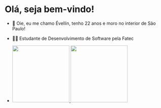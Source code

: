 # Olá, seja bem-vindo!

- 👋 Oie, eu me chamo Évellin, tenho 22 anos e moro no interior de São Paulo!
- 👩‍💻 Estudante de Desenvolvimento de Software pela Fatec

- <div>
  <a href="https://evllinlima">
    <img height="180em" src="https://github-readme-stats.vercel.app/api?username=evllinlima&show_icons=true&theme=dracula&include_all_commits=true&count_private=true"/>
    <img height="180em" src="https://github-readme-stats.vercel.app/api/top-langs/?username=evllinlima&layout=compact&langs_count=8&theme=dracula"/>
</div>
